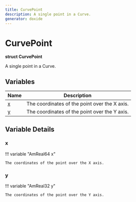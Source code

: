 ```yaml
---
title: CurvePoint
description: A single point in a Curve.
generator: doxide
---
```



# CurvePoint

**struct  CurvePoint**


A single point in a Curve.


    


## Variables

| Name | Description |
| ---- | ----------- |
| [x](#x) | The coordinates of the point over the X axis.  |
| [y](#y) | The coordinates of the point over the Y axis.  |

## Variable Details

### x<a name="x"></a>

!!! variable "AmReal64 x"

    
    The coordinates of the point over the X axis.
             
    
    
    

### y<a name="y"></a>

!!! variable "AmReal32 y"

    
    The coordinates of the point over the Y axis.
             
    
    
    

